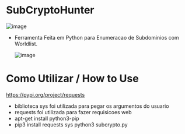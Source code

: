 # SubCryptoHunter


  ![image](https://user-images.githubusercontent.com/104122295/164391126-c1fade44-acb7-4d15-b345-3564e034849f.png)


  
- Ferramenta Feita em Python para Enumeracao de Subdominios com Worldlist.

  ![image](https://user-images.githubusercontent.com/104122295/164391221-e6038af3-791d-4b9a-8a3d-41b2b192bf92.png)

# Como Utilizar / How to Use

https://pypi.org/project/requests

- biblioteca sys foi utilizada para pegar os argumentos do usuario 
- requests foi utilizada para fazer requisicoes web
- apt-get install python3-pip 
- pip3 install requests sys
python3 subcrypto.py <dominio> <wordlist>

